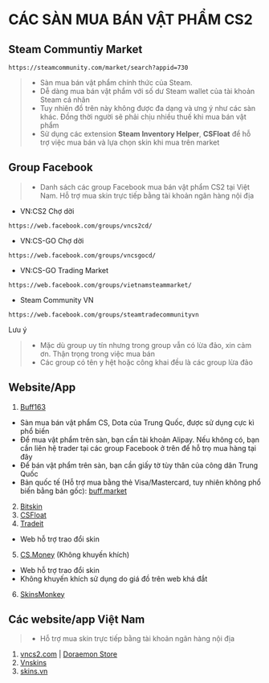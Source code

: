<h1>CÁC SÀN MUA BÁN VẬT PHẨM CS2</h1>

## Steam Communtiy Market
```
https://steamcommunity.com/market/search?appid=730
```
> - Sàn mua bán vật phẩm chính thức của Steam.
> - Dễ dàng mua bán vật phẩm với số dư Steam wallet của tài khoản Steam cá nhân
> - Tuy nhiên đồ trên này không được đa dạng và ưng ý như các sàn khác. Đồng thời người sẽ phải chịu nhiều thuế khi mua bán vật phẩm
> - Sử dụng các extension **Steam Inventory Helper**, **CSFloat** để hỗ trợ việc mua bán và lựa chọn skin khi mua trên market
##  Group Facebook
> - Danh sách các group Facebook mua bán vật phẩm CS2 tại Việt Nam. Hỗ trợ mua skin trực tiếp bằng tài khoản ngân hàng nội địa
- VN:CS2 Chợ dời
```
https://web.facebook.com/groups/vncs2cd/
```
- VN:CS-GO Chợ dời
```
https://web.facebook.com/groups/vncsgocd/
```
- VN:CS-GO Trading Market
```
https://web.facebook.com/groups/vietnamsteammarket/
```
- Steam Community VN
```
https://web.facebook.com/groups/steamtradecommunityvn
```
Lưu ý
> - Mặc dù group uy tín nhưng trong group vẫn có lừa đảo, xin cảm ơn. Thận trọng trong việc mua bán
> - Các group có tên y hệt hoặc công khai đều là các group lừa đảo
##  Website/App
1.  [Buff163](https://buff.163.com)
- Sàn mua bán vật phẩm CS, Dota của Trung Quốc, được sử dụng cực kì phổ biến
- Để mua vật phẩm trên sàn, bạn cần tài khoản Alipay. Nếu không có, bạn cần liên hệ trader tại các group Facebook ở trên để hỗ trọ mua hàng tại đây
- Để bán vật phẩm trên sàn, bạn cần giấy tờ tùy thân của công dân Trung Quốc
- Bản quốc tế (Hỗ trợ mua bằng thẻ Visa/Mastercard, tuy nhiên không phổ biến bằng bản gốc): [buff.market](https://buff.market/)
2.  [Bitskin](http://bitskin.com)
3.  [CSFloat](http://csfloat.com)
4.  [Tradeit](http://tradeit.gg)
- Web hỗ trợ trao đổi skin
5.  [CS.Money](http://cs.money) (Không khuyến khích)
- Web hỗ trợ trao đổi skin
- Không khuyến khích sử dụng do giá đồ trên web khá đắt
6.  [SkinsMonkey](http://skinsmonkey.com)
##  Các website/app Việt Nam
> - Hỗ trợ mua skin trực tiếp bằng tài khoản ngân hàng nội địa
1.  [vncs2.com](http://vncs2.com) | [Doraemon Store](https://web.facebook.com/DoraemonCSGO)
2.  [Vnskins](http://vnskins.com)
3.  [skins.vn](http://skins.vn)
